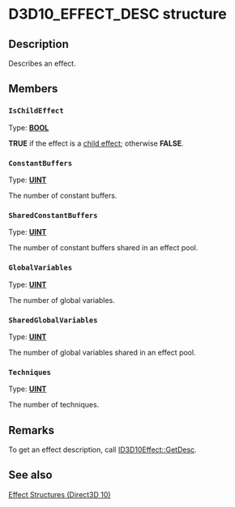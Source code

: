 # D3D10_EFFECT_DESC structure

## Description

Describes an effect.

## Members

### `IsChildEffect`

Type: **[BOOL](https://learn.microsoft.com/windows/desktop/WinProg/windows-data-types)**

**TRUE** if the effect is a [child effect](https://learn.microsoft.com/windows/desktop/direct3d10/d3d10-graphics-programming-guide-effects-performance); otherwise **FALSE**.

### `ConstantBuffers`

Type: **[UINT](https://learn.microsoft.com/windows/desktop/WinProg/windows-data-types)**

The number of constant buffers.

### `SharedConstantBuffers`

Type: **[UINT](https://learn.microsoft.com/windows/desktop/WinProg/windows-data-types)**

The number of constant buffers shared in an effect pool.

### `GlobalVariables`

Type: **[UINT](https://learn.microsoft.com/windows/desktop/WinProg/windows-data-types)**

The number of global variables.

### `SharedGlobalVariables`

Type: **[UINT](https://learn.microsoft.com/windows/desktop/WinProg/windows-data-types)**

The number of global variables shared in an effect pool.

### `Techniques`

Type: **[UINT](https://learn.microsoft.com/windows/desktop/WinProg/windows-data-types)**

The number of techniques.

## Remarks

To get an effect description, call [ID3D10Effect::GetDesc](https://learn.microsoft.com/windows/desktop/api/d3d10effect/nf-d3d10effect-id3d10effect-getdesc).

## See also

[Effect Structures (Direct3D 10)](https://learn.microsoft.com/windows/desktop/direct3d10/d3d10-graphics-reference-effect-structures)